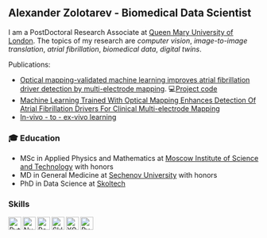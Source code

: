 ## Alexander Zolotarev - Biomedical Data Scientist
I am a PostDoctoral Research Associate at [Queen Mary University of London](https://www.sems.qmul.ac.uk/staff/a.zolotarev). The topics of my research are *computer vision*, *image-to-image translation*, *atrial fibrillation*, *biomedical data*, *digital twins*.

Publications: 
- [Optical mapping-validated machine learning improves atrial fibrillation driver detection by multi-electrode mapping](https://doi.org/10.1161/CIRCEP.119.008249). :computer:[Project code](https://github.com/DersUzala/FFT)
- [Machine Learning Trained With Optical Mapping Enhances Detection Of Atrial Fibrillation Drivers For Clinical Multi-electrode Mapping](https://www.heartrhythmjournal.com/article/S1547-5271(19)30329-7/pdf)
- [In-vivo - to - ex-vivo learning](https://2021.midl.io/papers/f1)


### :mortar_board: Education
-  MSc in Applied Physics and Mathematics at [Moscow Institute of Science and Technology](https://www.mipt.ru/en/) with honors
-  MD in General Medicine at [Sechenov University](https://www.sechenov.ru/eng/) with honors
-  PhD in Data Science at [Skoltech](https://www.skoltech.ru/)

### Skills

<img align="left" alt="Python" title="Python" width="26px" src="https://upload.wikimedia.org/wikipedia/commons/thumb/c/c3/Python-logo-notext.svg/1200px-Python-logo-notext.svg.png" /> 
<img align="left" alt="Numpy" title="Numpy" width="26px" src="https://cdn.worldvectorlogo.com/logos/numpy.svg" />
<img align="left" alt="Pandas" title="Pandas" width="26px" src="https://upload.wikimedia.org/wikipedia/commons/thumb/2/22/Pandas_mark.svg/800px-Pandas_mark.svg.png" />
<img align="left" alt="Sklearn" title="Sklearn" width="26px" src="https://upload.wikimedia.org/wikipedia/commons/0/05/Scikit_learn_logo_small.svg" />
<img align="left" alt="XGBoost" title="XGBoost" width="26px" src="https://upload.wikimedia.org/wikipedia/commons/6/69/XGBoost_logo.png" /> 
<img align="left" alt="PyTorch" title="PyTorch" width="26px" src="https://upload.wikimedia.org/wikipedia/commons/9/96/Pytorch_logo.png" />

